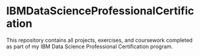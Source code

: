 # IBMDataScienceProfessionalCertification
This repository contains all projects, exercises, and coursework completed as part of my IBM Data Science Professional Certification program.
